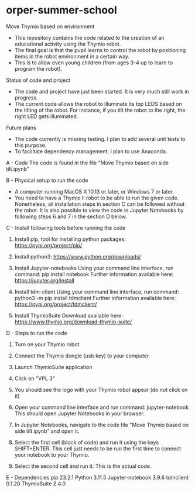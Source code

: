 # orper-summer-school
 
Move Thymio based on environment
- This repository contains the code related to the creation of an educational activity using the Thymio robot.
- The final goal is that the pupil learns to control the robot by positioning items in the robot environment in a certain way. 
- This is to allow even young children (from ages 3-4 up to learn to program the robot).

Status of code and project
- The code and project have just been started. It is very much still work in progress.
- The current code allows the robot to illuminate its top LEDS based on the tilting of the robot. For instance, if you tilt the robot to the right, the right LED gets illuminated.

Future plans
- The code currently is missing testing. I plan to add several unit tests to this purpose.
- To facilitate dependency management, I plan to use Anaconda.

A - Code
The code is found in the file "Move Thymio based on side tilt.ipynb"

B - Physical setup to run the code
- A computer running MacOS X 10.13 or later, or Windows 7 or later.
- You need to have a Thymio II robot to be able to run the given code. Nonetheless, all installation steps in section C can be followed without the robot. It is also possible to view the code in Jupyter Notebooks by following steps 6 and 7 in the section D below.

C - Install following tools before running the code
1. Install pip, tool for installing python packages: https://pypi.org/project/pip/

2. Install python3: https://www.python.org/downloads/

3. Install Jupyter-notebooks
Using your command line interface, run command: pip install notebook
Further information available here: https://jupyter.org/install

4. Install tdm-client
Using your command line interface, run command: python3 -m pip install tdmclient
Further information available here: https://pypi.org/project/tdmclient/

5. Install ThymioSuite
Download available here: https://www.thymio.org/download-thymio-suite/

D - Steps to run the code
1. Turn on your Thymio robot

2. Connect the Thymio dongle (usb key) to your computer

3. Launch ThymioSuite application

4. Click on "VPL 3"

5. You should see the logo with your Thymio robot appear (do not click on it)

6. Open your command line interface and run command: jupyter-notebook
This should open Jupyter Notebooks in your browser.

7. In Jupyter Notebooks, navigate to the code file "Move Thymio based on side tilt.ipynb" and open it.

8. Select the first cell (block of code) and run it using the keys SHIFT+ENTER.
This cell just needs to be run the first time to connect your notebook to your Thymio.

9. Select the second cell and run it.
This is the actual code.

E - Dependencies
pip 23.2.1
Python 3.11.5
Jupyter-notebook 3.9.6
tdmclient 0.1.20
ThymioSuite 2.4.0